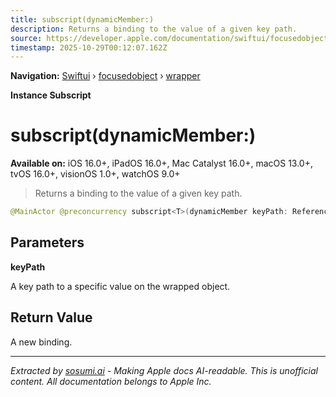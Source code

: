```yaml
---
title: subscript(dynamicMember:)
description: Returns a binding to the value of a given key path.
source: https://developer.apple.com/documentation/swiftui/focusedobject/wrapper/subscript(dynamicmember:)
timestamp: 2025-10-29T00:12:07.162Z
---
```


**Navigation:** [Swiftui](/documentation/swiftui) › [focusedobject](/documentation/swiftui/focusedobject) › [wrapper](/documentation/swiftui/focusedobject/wrapper)

**Instance Subscript**

# subscript(dynamicMember:)

**Available on:** iOS 16.0+, iPadOS 16.0+, Mac Catalyst 16.0+, macOS 13.0+, tvOS 16.0+, visionOS 1.0+, watchOS 9.0+

> Returns a binding to the value of a given key path.

```swift
@MainActor @preconcurrency subscript<T>(dynamicMember keyPath: ReferenceWritableKeyPath<ObjectType, T>) -> Binding<T> { get }
```

## Parameters

**keyPath**

A key path to a specific value on the wrapped object.



## Return Value

A new binding.

---

*Extracted by [sosumi.ai](https://sosumi.ai) - Making Apple docs AI-readable.*
*This is unofficial content. All documentation belongs to Apple Inc.*
